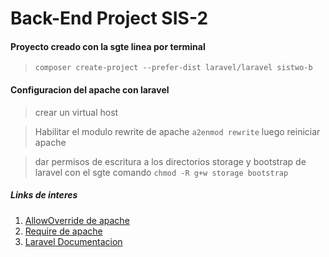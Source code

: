# Back-End Project SIS-2

#### Proyecto creado con la sgte linea por terminal
 > `composer create-project --prefer-dist laravel/laravel sistwo-b`


#### Configuracion del apache con laravel

 > crear un virtual host 

 > Habilitar el modulo rewrite de apache `a2enmod rewrite` luego reiniciar apache

 > dar permisos de escritura a los directorios storage y bootstrap de laravel
   con el sgte comando `chmod -R g+w storage bootstrap`

##### Links de interes

1. [AllowOverride de apache](https://httpd.apache.org/docs/trunk/es/mod/core.html#allowoverride)
1. [Require de apache](https://httpd.apache.org/docs/trunk/es/mod/mod_authz_core.html#require)
1. [Laravel Documentacion](https://laravel.com/docs/5.5)

